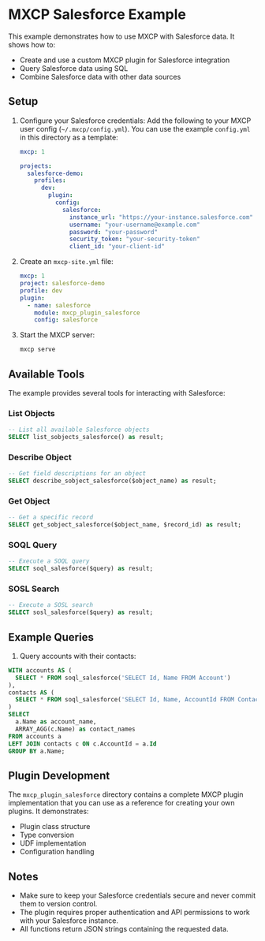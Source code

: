 # MXCP Salesforce Example

This example demonstrates how to use MXCP with Salesforce data. It shows how to:
- Create and use a custom MXCP plugin for Salesforce integration
- Query Salesforce data using SQL
- Combine Salesforce data with other data sources

## Setup

1. Configure your Salesforce credentials:
   Add the following to your MXCP user config (`~/.mxcp/config.yml`). You can use the example `config.yml` in this directory as a template:

   ```yaml
   mxcp: 1

   projects:
     salesforce-demo:
       profiles:
         dev:
           plugin:
             config:
               salesforce:
                 instance_url: "https://your-instance.salesforce.com"
                 username: "your-username@example.com"
                 password: "your-password"
                 security_token: "your-security-token"
                 client_id: "your-client-id"
   ```

2. Create an `mxcp-site.yml` file:

   ```yaml
   mxcp: 1
   project: salesforce-demo
   profile: dev
   plugin:
     - name: salesforce
       module: mxcp_plugin_salesforce
       config: salesforce
   ```

3. Start the MXCP server:
   ```bash
   mxcp serve
   ```

## Available Tools

The example provides several tools for interacting with Salesforce:

### List Objects
```sql
-- List all available Salesforce objects
SELECT list_sobjects_salesforce() as result;
```

### Describe Object
```sql
-- Get field descriptions for an object
SELECT describe_sobject_salesforce($object_name) as result;
```

### Get Object
```sql
-- Get a specific record
SELECT get_sobject_salesforce($object_name, $record_id) as result;
```

### SOQL Query
```sql
-- Execute a SOQL query
SELECT soql_salesforce($query) as result;
```

### SOSL Search
```sql
-- Execute a SOSL search
SELECT sosl_salesforce($query) as result;
```

## Example Queries

1. Query accounts with their contacts:
```sql
WITH accounts AS (
  SELECT * FROM soql_salesforce('SELECT Id, Name FROM Account')
),
contacts AS (
  SELECT * FROM soql_salesforce('SELECT Id, Name, AccountId FROM Contact')
)
SELECT 
  a.Name as account_name,
  ARRAY_AGG(c.Name) as contact_names
FROM accounts a
LEFT JOIN contacts c ON c.AccountId = a.Id
GROUP BY a.Name;
```

## Plugin Development

The `mxcp_plugin_salesforce` directory contains a complete MXCP plugin implementation that you can use as a reference for creating your own plugins. It demonstrates:

- Plugin class structure
- Type conversion
- UDF implementation
- Configuration handling

## Notes

- Make sure to keep your Salesforce credentials secure and never commit them to version control.
- The plugin requires proper authentication and API permissions to work with your Salesforce instance.
- All functions return JSON strings containing the requested data. 